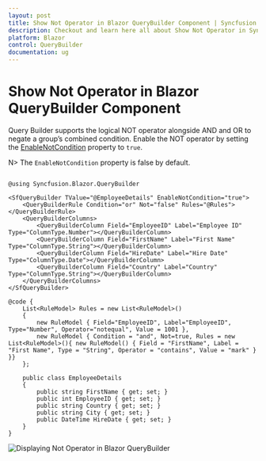 ```yaml
---
layout: post
title: Show Not Operator in Blazor QueryBuilder Component | Syncfusion
description: Checkout and learn here all about Show Not Operator in Syncfusion Blazor QueryBuilder component and more.
platform: Blazor
control: QueryBuilder
documentation: ug
---
```


# Show Not Operator in Blazor QueryBuilder Component

Query Builder supports the logical NOT operator alongside AND and OR to negate a group’s combined condition. Enable the NOT operator by setting the [EnableNotCondition](https://help.syncfusion.com/cr/blazor/Syncfusion.Blazor.QueryBuilder.SfQueryBuilder-1.html#Syncfusion_Blazor_QueryBuilder_SfQueryBuilder_1_EnableNotCondition) property to `true`.

N> The `EnableNotCondition` property is false by default.

```cshtml

@using Syncfusion.Blazor.QueryBuilder

<SfQueryBuilder TValue="@EmployeeDetails" EnableNotCondition="true">
    <QueryBuilderRule Condition="or" Not="false" Rules="@Rules"></QueryBuilderRule>
    <QueryBuilderColumns>
        <QueryBuilderColumn Field="EmployeeID" Label="Employee ID" Type="ColumnType.Number"></QueryBuilderColumn>
        <QueryBuilderColumn Field="FirstName" Label="First Name" Type="ColumnType.String"></QueryBuilderColumn>
        <QueryBuilderColumn Field="HireDate" Label="Hire Date" Type="ColumnType.Date"></QueryBuilderColumn>
        <QueryBuilderColumn Field="Country" Label="Country" Type="ColumnType.String"></QueryBuilderColumn>
    </QueryBuilderColumns>
</SfQueryBuilder>

@code {
    List<RuleModel> Rules = new List<RuleModel>()
    {
        new RuleModel { Field="EmployeeID", Label="EmployeeID", Type="Number", Operator="notequal", Value = 1001 },
        new RuleModel { Condition = "and", Not=true, Rules = new List<RuleModel>(){ new RuleModel() { Field = "FirstName", Label = "First Name", Type = "String", Operator = "contains", Value = "mark" } }}
    };

    public class EmployeeDetails
    {
        public string FirstName { get; set; }
        public int EmployeeID { get; set; }
        public string Country { get; set; }
        public string City { get; set; }
        public DateTime HireDate { get; set; }
    }
}

```

![Displaying Not Operator in Blazor QueryBuilder](./../images/blazor-querybuilder-not-operator.png)